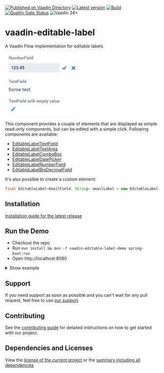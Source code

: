 [![Published on Vaadin Directory](https://img.shields.io/badge/Vaadin%20Directory-published-00b4f0?logo=vaadin)](https://vaadin.com/directory/component/editable-labels-for-vaadin)
[![Latest version](https://img.shields.io/maven-central/v/com.xdev-software/vaadin-editable-label?logo=apache%20maven)](https://mvnrepository.com/artifact/com.xdev-software/vaadin-editable-label)
[![Build](https://img.shields.io/github/actions/workflow/status/xdev-software/vaadin-editable-label/checkBuild.yml?branch=develop)](https://github.com/xdev-software/vaadin-editable-label/actions/workflows/checkBuild.yml?query=branch%3Adevelop)
[![Quality Gate Status](https://sonarcloud.io/api/project_badges/measure?project=xdev-software_vaadin-editable-label&metric=alert_status)](https://sonarcloud.io/dashboard?id=xdev-software_vaadin-editable-label)
![Vaadin 24+](https://img.shields.io/badge/Vaadin%20Platform/Flow-24+-00b4f0)

# vaadin-editable-label

A Vaadin Flow implementation for editable labels

![demo](assets/demo.png)

This component provides a couple of elements that are displayed as simple read-only components, but can be edited with a
simple click.
Following components are available:

* [EditableLabelTextField](./vaadin-editable-label/src/main/java/software/xdev/vaadin/editable_label/predefined/EditableLabelTextField.java)
* [EditableLabelTextArea](./vaadin-editable-label/src/main/java/software/xdev/vaadin/editable_label/predefined/EditableLabelTextArea.java)
* [EditableLabelComboBox](./vaadin-editable-label/src/main/java/software/xdev/vaadin/editable_label/predefined/EditableLabelComboBox.java)
* [EditableLabelDatePicker](./vaadin-editable-label/src/main/java/software/xdev/vaadin/editable_label/predefined/EditableLabelDatePicker.java)
* [EditableLabelNumberField](./vaadin-editable-label/src/main/java/software/xdev/vaadin/editable_label/predefined/EditableLabelNumberField.java)
* [EditableLabelBigDecimalField](./vaadin-editable-label/src/main/java/software/xdev/vaadin/editable_label/predefined/EditableLabelBigDecimalField.java)

It's also possible to create a custom element:

```java 
final EditableLabel<EmailField, String> emailLabel = new EditableLabel<>(new EmailField()).withValue(defaultValue);
```

## Installation

[Installation guide for the latest release](https://github.com/xdev-software/vaadin-editable-label/releases/latest#Installation)

## Run the Demo

* Checkout the repo
* Run ``mvn install && mvn -f vaadin-editable-label-demo spring-boot:run``
* Open http://localhost:8080

<details>
  <summary>Show example</summary>
  
  ![demo](assets/demo.gif)
</details>

## Support
If you need support as soon as possible and you can't wait for any pull request, feel free to use [our support](https://xdev.software/en/services/support).

## Contributing
See the [contributing guide](./CONTRIBUTING.md) for detailed instructions on how to get started with our project.

## Dependencies and Licenses
View the [license of the current project](LICENSE) or the [summary including all dependencies](https://xdev-software.github.io/vaadin-editable-label/dependencies/)
